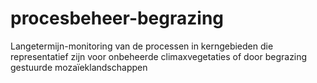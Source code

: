 # procesbeheer-begrazing
Langetermijn-monitoring van de processen in kerngebieden die representatief zijn voor onbeheerde climaxvegetaties of door begrazing gestuurde mozaïeklandschappen 
